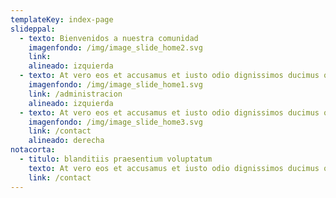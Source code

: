 ```yaml
---
templateKey: index-page
slideppal:
  - texto: Bienvenidos a nuestra comunidad
    imagenfondo: /img/image_slide_home2.svg
    link: 
    alineado: izquierda
  - texto: At vero eos et accusamus et iusto odio dignissimos ducimus qui blanditiis praesentium voluptatum deleniti atque corrupti quos dolores et quas molestias excepturi sint occaecati 
    imagenfondo: /img/image_slide_home1.svg
    link: /administracion
    alineado: izquierda
  - texto: At vero eos et accusamus et iusto odio dignissimos ducimus qui blanditiis praesentium voluptatum deleniti atque corrupti quos dolores et quas molestias excepturi sint occaecati 
    imagenfondo: /img/image_slide_home3.svg
    link: /contact
    alineado: derecha
notacorta:
  - titulo: blanditiis praesentium voluptatum
    texto: At vero eos et accusamus et iusto odio dignissimos ducimus qui blanditiis praesentium voluptatum deleniti atque corrupti quos dolores et quas molestias excepturi sint occaecati 
    link: /contact
---
```

